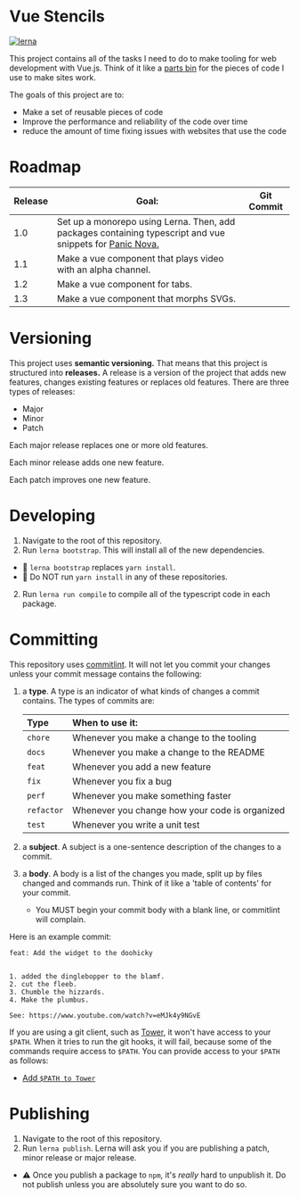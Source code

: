 # Vue Stencils

[![lerna](https://img.shields.io/badge/maintained%20with-lerna-cc00ff.svg)](https://lerna.js.org/)

This project contains all of the tasks I need to do to make tooling for web development with Vue.js. Think of it like a [parts bin](https://www.youtube.com/watch?t=204&v=4E793WS72aU&feature=youtu.be) for the pieces of code I use to make sites work.

The goals of this project are to:

- Make a set of reusable pieces of code
- Improve the performance and reliability of the code over time
- reduce the amount of time fixing issues with websites that use the code

# Roadmap

| Release | Goal:                                                                                                                        | Git Commit |
| ------- | ---------------------------------------------------------------------------------------------------------------------------- | ---------- |
| 1.0     | Set up a monorepo using Lerna. Then, add packages containing typescript and vue snippets for [Panic Nova.](https://nova.app) |            |
| 1.1     | Make a vue component that plays video with an alpha channel.                                                                 |            |
| 1.2     | Make a vue component for tabs.                                                                                               |            |
| 1.3     | Make a vue component that morphs SVGs.                                                                                       |            |

# Versioning

This project uses **semantic versioning.** That means that this project is structured into **releases.** A release is a version of the project that adds new features, changes existing features or replaces old features. There are three types of releases:

- Major
- Minor
- Patch

Each major release replaces one or more old features.

Each minor release adds one new feature.

Each patch improves one new feature.

# Developing

1. Navigate to the root of this repository.
2. Run `lerna bootstrap`. This will install all of the new dependencies.

- 🤔 `lerna bootstrap` replaces `yarn install`.
- 🛑 Do NOT run `yarn install` in any of these repositories.

2. Run `lerna run compile` to compile all of the typescript code in each package.

# Committing

This repository uses [commitlint](https://commitlint.js.org/#/reference-configuration?id=prompt). It will not let you commit your changes unless your commit message contains the following:

1. a **type**. A type is an indicator of what kinds of changes a commit contains. The types of commits are:

   | Type       | When to use it:                                |
   | :--------- | :--------------------------------------------- |
   | `chore`    | Whenever you make a change to the tooling      |
   | `docs`     | Whenever you make a change to the README       |
   | `feat`     | Whenever you add a new feature                 |
   | `fix`      | Whenever you fix a bug                         |
   | `perf`     | Whenever you make something faster             |
   | `refactor` | Whenever you change how your code is organized |
   | `test`     | Whenever you write a unit test                 |

2. a **subject**. A subject is a one-sentence description of the changes to a commit.

3. a **body**. A body is a list of the changes you made, split up by files changed and commands run. Think of it like a 'table of contents' for your commit.
   - You MUST begin your commit body with a blank line, or commitlint will complain.

Here is an example commit:

```
feat: Add the widget to the doohicky
```

```

1. added the dinglebopper to the blamf.
2. cut the fleeb.
3. Chumble the hizzards.
4. Make the plumbus.

See: https://www.youtube.com/watch?v=eMJk4y9NGvE
```

If you are using a git client, such as [Tower](https://www.git-tower.com/mac?gclid=CjwKCAjwt8uGBhBAEiwAayu_9alH0wnniAyMva6TGRRNLtSv2kftMmfa6egH1qzrEa7xFAnCXco24RoCoWYQAvD_BwE), it won't have access to your `$PATH`. When it tries to run the git hooks, it will fail, because some of the commands require access to `$PATH`. You can provide access to your `$PATH` as follows:

- [Add `$PATH to Tower`](https://www.git-tower.com/help/guides/integration/environment/mac)

# Publishing

1. Navigate to the root of this repository.
2. Run `lerna publish`. Lerna will ask you if you are publishing a patch, minor release or major release.

- ⚠️ Once you publish a package to `npm`, it's _really_ hard to unpublish it. Do not publish unless you are absolutely sure you want to do so.

